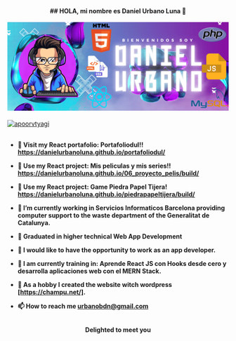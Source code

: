 <div align="center">
<strong>## HOLA, mi nombre es Daniel Urbano Luna 👋</strong>
</div>
<br>
<div align="center">
<img src="https://github.com/DanielUrbanoLuna/DanielUrbanoLuna/blob/main/src/images/Daniel%20Urbano.png" width = 800px>
</div>
<br>
<div align="left">
<a href="https://www.linkedin.com/in/daniel-urbano-luna-131274304/" target="blank"><img align="center" src="https://cdn.jsdelivr.net/npm/simple-icons@3.0.1/icons/linkedin.svg" alt="apoorvtyagi" height="20" width="20" /></a>&nbsp;
</div>
<br>
<div align="left"> 
<strong>

- 🔭 Visit my React portafolio: Portafoliodul!! https://danielurbanoluna.github.io/portafoliodul/
  
- 🔭 Use my React project: Mis peliculas y mis series!! https://danielurbanoluna.github.io/06_proyecto_pelis/build/

- 🔭 Use my React project: Game Piedra Papel Tijera! https://danielurbanoluna.github.io/piedrapapeltijera/build/

- 🔭 I’m currently working in Servicios Informaticos Barcelona providing computer support to the waste department of the Generalitat de Catalunya.

- 🌱 Graduated in higher technical Web App Development

- 🤝 I would like to have the opportunity to work as an app developer.

- 🌱 I am currently training in: Aprende React JS con Hooks desde cero y desarrolla aplicaciones web con el MERN Stack.

- 📝 As a hobby I created the website witch wordpress [https://champu.net/].

- 📫 How to reach me **urbanobdn@gmail.com**
</strong>
</div>
<br>
<div align="center">
<strong>Delighted to meet you</strong>
</div>
